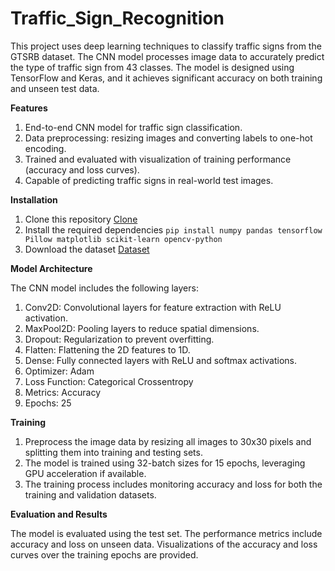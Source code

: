 # Traffic_Sign_Recognition

This project uses deep learning techniques to classify traffic signs from the GTSRB dataset. The CNN model processes image data to accurately predict the type of traffic sign from 43 classes. The model is designed using TensorFlow and Keras, and it achieves significant accuracy on both training and unseen test data.

**Features**

1. End-to-end CNN model for traffic sign classification.
2. Data preprocessing: resizing images and converting labels to one-hot encoding.
3. Trained and evaluated with visualization of training performance (accuracy and loss curves).
4. Capable of predicting traffic signs in real-world test images.

**Installation**

1. Clone this repository [Clone](https://github.com/Sanjana2903/Traffic_Sign_Recognition.git)
2. Install the required dependencies
`pip install numpy pandas tensorflow Pillow matplotlib scikit-learn opencv-python`
3. Download the dataset [Dataset](https://drive.google.com/drive/folders/13rl-Oapwi4wFnoosr3gRtaNVE3vMm5f1?usp=share_link)

**Model Architecture**

The CNN model includes the following layers:

1. Conv2D: Convolutional layers for feature extraction with ReLU activation.
2. MaxPool2D: Pooling layers to reduce spatial dimensions.
3. Dropout: Regularization to prevent overfitting.
4. Flatten: Flattening the 2D features to 1D.
5. Dense: Fully connected layers with ReLU and softmax activations.
6. Optimizer: Adam
7. Loss Function: Categorical Crossentropy
8. Metrics: Accuracy
9. Epochs: 25

**Training**

1. Preprocess the image data by resizing all images to 30x30 pixels and splitting them into training and testing sets.
2. The model is trained using 32-batch sizes for 15 epochs, leveraging GPU acceleration if available.
3. The training process includes monitoring accuracy and loss for both the training and validation datasets.

**Evaluation and Results**

The model is evaluated using the test set. The performance metrics include accuracy and loss on unseen data. Visualizations of the accuracy and loss curves over the training epochs are provided.
